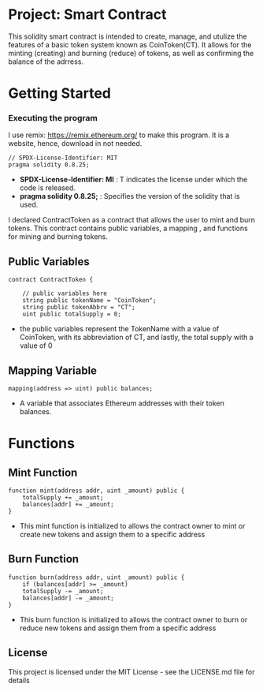 # Project: Smart Contract

This solidity smart contract is intended to create, manage, and utulize the features of a basic token system known as CoinToken(CT). It allows for the minting (creating) and burning (reduce) of tokens, as well as confirming the balance of the adrress. 

# Getting Started

### Executing the program 
 I use remix: https://remix.ethereum.org/ to make this program. It is a website, hence, download in not needed. 

```solidity
// SPDX-License-Identifier: MIT
pragma solidity 0.8.25;

```
- **SPDX-License-Identifier: MI** : T indicates the license under which the code is released.
- **pragma solidity 0.8.25;** : Specifies the version of the solidity that is used.

I declared ContractToken as a contract that allows the user to mint and burn tokens. This contract contains public variables, a mapping , and functions for mining and burning tokens. 

## Public Variables 
```solidity
contract ContractToken {

    // public variables here
    string public tokenName = "CoinToken";
    string public tokenAbbrv = "CT";
    uint public totalSupply = 0;
```
- the public variables represent the TokenName with a value of CoinToken, with its abbreviation of CT, and lastly, the total supply with a value of 0 

## Mapping Variable 
```solidity
mapping(address => uint) public balances;

```
- A variable that associates Ethereum addresses with their token balances.
  
# Functions

## Mint Function 

```solidity
function mint(address addr, uint _amount) public {
    totalSupply += _amount;  
    balances[addr] += _amount;
}
```
- This mint function is initialized to allows the contract owner to mint or create new tokens and assign them to a specific address 

## Burn Function 
```solidity
function burn(address addr, uint _amount) public {
    if (balances[addr] >= _amount)
    totalSupply -= _amount;
    balances[addr] -= _amount;  
}
```
- This burn function is initialized to allows the contract owner to burn or reduce new tokens and assign them from a specific address 

## License
This project is licensed under the MIT License - see the LICENSE.md file for details
